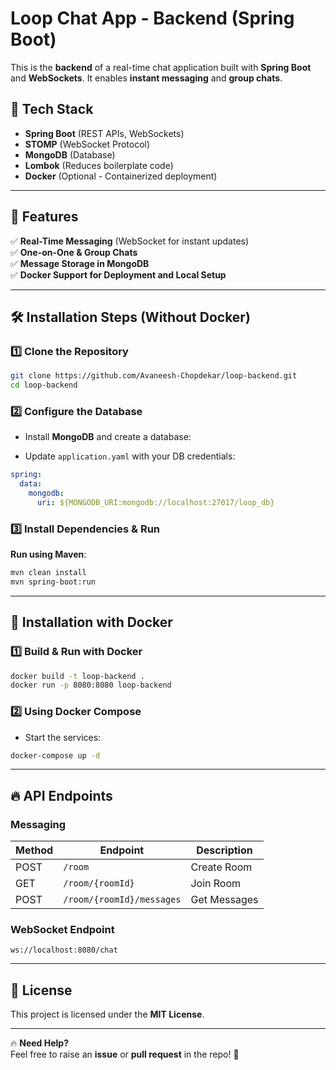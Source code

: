 # **Loop Chat App - Backend (Spring Boot)**

This is the **backend** of a real-time chat application built with **Spring Boot** and **WebSockets**. It enables **instant messaging** and **group chats**.

## 🚀 **Tech Stack**

- **Spring Boot** (REST APIs, WebSockets)
- **STOMP** (WebSocket Protocol)
- **MongoDB** (Database)
- **Lombok** (Reduces boilerplate code)
- **Docker** (Optional - Containerized deployment)

---

## 📌 **Features**
 
✅ **Real-Time Messaging** (WebSocket for instant updates)  
✅ **One-on-One & Group Chats**  
✅ **Message Storage in MongoDB**  
✅ **Docker Support for Deployment and Local Setup**

---

## 🛠️ **Installation Steps (Without Docker)**

### **1️⃣ Clone the Repository**
```sh
git clone https://github.com/Avaneesh-Chopdekar/loop-backend.git
cd loop-backend
```

### **2️⃣ Configure the Database**
- Install **MongoDB** and create a database:

- Update `application.yaml` with your DB credentials:
```yaml
spring:
  data:
    mongodb:
      uri: ${MONGODB_URI:mongodb://localhost:27017/loop_db}
```

### **3️⃣ Install Dependencies & Run**
**Run using Maven**:
```sh
mvn clean install
mvn spring-boot:run
```

---

## 🐳 **Installation with Docker**

### **1️⃣ Build & Run with Docker**
```sh
docker build -t loop-backend .
docker run -p 8080:8080 loop-backend
```

### **2️⃣ Using Docker Compose**

- Start the services:
```sh
docker-compose up -d
```

---

## 🔥 **API Endpoints**

### **Messaging**
| Method | Endpoint                  | Description  |
|--------|---------------------------|--------------|
| POST   | `/room`                   | Create Room  |
| GET    | `/room/{roomId}`          | Join Room    |
| POST   | `/room/{roomId}/messages` | Get Messages |

### **WebSocket Endpoint**
```ws
ws://localhost:8080/chat
```

---

## 📜 **License**
This project is licensed under the **MIT License**.

---

🔥 **Need Help?**  
Feel free to raise an **issue** or **pull request** in the repo! 🚀
